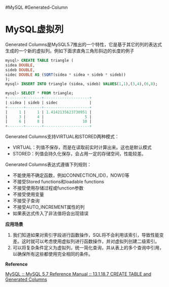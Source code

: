 #MySQL #Generated-Column
# MySQL虚拟列

Generated Columns是MySQL5.7推出的一个特性，它是基于其它的列的表达式生成的一个新的虚拟列。例如下面求直角三角形斜边的长度的例子
```sql
mysql> CREATE TABLE triangle ( 
sidea DOUBLE, 
sideb DOUBLE, 
sidec DOUBLE AS (SQRT(sidea * sidea + sideb * sideb)) 
); 
mysql> INSERT INTO triangle (sidea, sideb) VALUES(1,1),(3,4),(6,8);

mysql> SELECT * FROM triangle;
+-------+-------+--------------------+
| sidea | sideb | sidec              |
+-------+-------+--------------------+
|     1 |     1 | 1.4142135623730951 |
|     3 |     4 |                  5 |
|     6 |     8 |                 10 |
+-------+-------+--------------------+
```
Generated Columns支持VIRTUAL和STORED两种模式：
- VIRTUAL：列值不保存，而是在读取前实时计算出来。这也是默认模式
- STORED：列值会持久化保存，会占用一定的存储空间，性能较差。

Generated Columns表达式遵循下列规则：
- 不能使用不确定函数，例如CONNECTION_ID()，NOW()等
- 不接受Stored functions和loadable functions
- 不接受使用存储过程或function参数
- 不接受使用变量
- 不接受子查询
- 不接受AUTO_INCREMENT属性的列
- 如果表达式传入了非法值将会出现错误

**应用场景**

1. 我们知道如果对索引字段进行函数操作，SQL将不会利用该索引，导致性能变差。这时就可以考虑使用虚拟列进行函数操作，并对虚拟列创建二级索引。
2. 可以将复杂条件定义为虚拟列，统一简化查询，并从表上的多个查询中引用，以确保所有这些都使用完全相同的条件。

**Reference**

[MySQL :: MySQL 5.7 Reference Manual :: 13.1.18.7 CREATE TABLE and Generated Columns](https://dev.mysql.com/doc/refman/5.7/en/create-table-generated-columns.html)
